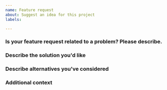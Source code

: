```yaml
---
name: Feature request
about: Suggest an idea for this project
labels: 

---
```


### Is your feature request related to a problem? Please describe.

<!--
A clear and concise description of what the problem is. Ex. I'm always frustrated when [...]
-->

### Describe the solution you'd like

<!--
A clear and concise description of what you want to happen.
-->

### Describe alternatives you've considered

<!--
A clear and concise description of any alternative solutions or features you've considered.
-->

### Additional context

<!--
Add any other context or screenshots about the feature request here.
-->
